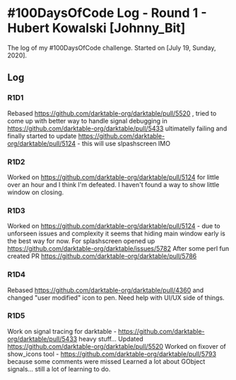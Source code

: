 # #100DaysOfCode Log - Round 1 - Hubert Kowalski [Johnny_Bit]

The log of my #100DaysOfCode challenge. Started on [July 19, Sunday, 2020].

## Log

### R1D1 
Rebased https://github.com/darktable-org/darktable/pull/5520 , tried to come up with better way to handle signal debugging in https://github.com/darktable-org/darktable/pull/5433 ultimatelly failing and finally started to update https://github.com/darktable-org/darktable/pull/5124 - this will use slpashscreen IMO

### R1D2

Worked on https://github.com/darktable-org/darktable/pull/5124 for little over an hour and I think I'm defeated. I haven't found a way to show little window on closing.

### R1D3

Worked on https://github.com/darktable-org/darktable/pull/5124 - due to unforseen issues and complexity it seems that hiding main window early is the best way for now. For splashscreen opened up https://github.com/darktable-org/darktable/issues/5782
After some perl fun created PR https://github.com/darktable-org/darktable/pull/5786

### R1D4

Rebased https://github.com/darktable-org/darktable/pull/4360 and changed "user modified" icon to pen. Need help with UI/UX side of things.

### R1D5

Work on signal tracing for darktable - https://github.com/darktable-org/darktable/pull/5433 heavy stuff...
Updated https://github.com/darktable-org/darktable/pull/5520
Worked on fixover of show_icons tool - https://github.com/darktable-org/darktable/pull/5793 because some comments were missed
Learned a lot about GObject signals... still a lot of learning to do.